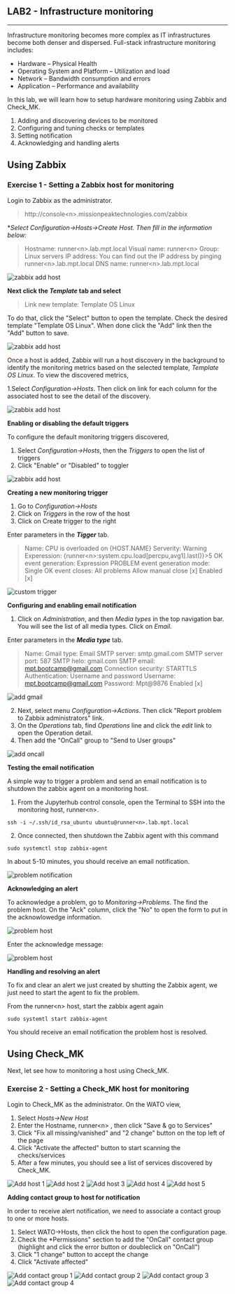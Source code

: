 ## LAB2 - Infrastructure monitoring
---

Infrastructure monitoring becomes more complex as IT infrastructures become both denser and dispersed. Full-stack infrastructure monitoring includes:

* Hardware – Physical Health
* Operating System and Platform – Utilization and load
* Network – Bandwidth consumption and errors
* Application – Performance and availability

In this lab, we will learn how to setup hardware monitoring using Zabbix and Check_MK. 

1. Adding and discovering devices to be monitored
2. Configuring and tuning checks or templates
3. Setting notification
4. Acknowledging and handling alerts

## Using Zabbix

### Exercise 1 - Setting a Zabbix host for monitoring

Login to Zabbix as the administrator.

> http://console\<n\>.missionpeaktechnologies.com/zabbix


**Select *Configuration->Hosts->Create Host. Then fill in the information below:**

> Hostname: runner\<n\>.lab.mpt.local
> Visual name: runner\<n\>
> Group: Linux servers
> IP address: You can find out the IP address by pinging runner\<n\>.lab.mpt.local 
> DNS name: runner\<n\>.lab.mpt.local

![zabbix add host](images/zabbix-add-host-ex1a.png)

**Next click the ***Template*** tab and select**

> Link new template: Template OS Linux

To do that, click the "Select" button to open the template. Check the desired template "Template OS Linux". When done click the "Add" link then the "Add" button to save.

![zabbix add host](images/zabbix-add-host-ex1b.png)

Once a host is added, Zabbix will run a host discovery in the background to identify the monitoring metrics based on the selected template, *Template OS Linux*. To view the discovered metrics,


1.Select *Configuration->Hosts*. Then click on link for each column for the associated host to see the detail of the discovery.

![zabbix add host](images/zabbix-add-host-ex1c.png)

**Enabling or disabling the default triggers**

To configure the default monitoring triggers discovered, 

1. Select *Configuration->Hosts*, then the *Triggers* to open the list of triggers
2. Click "Enable" or "Disabled" to toggler

![zabbix add host](images/zabbix-add-host-ex1d.png)

**Creating a new monitoring trigger**

1. Go to *Configuration->Hosts*
2. Click on *Triggers* in the row of the host
3. Click on Create trigger to the right

Enter parameters in the ***Tigger*** tab.

> Name: CPU is overloaded on {HOST.NAME}
> Serverity: Warning
> Experession: {runner\<n\>:system.cpu.load[percpu,avg1].last()}>5
> OK event generation: Expression
> PROBLEM event generation mode: Single
> OK event closes: All problems
> Allow manual close [x]
> Enabled [x]

![custom trigger](images/hosts-trigger-cpu-overloaded-example.png)


**Configuring and enabling email notification**

1. Click on *Administration*, and then *Media types* in the top navigation bar. You will see the list of all media types. Click on *Email*.

Enter parameters in the ***Media type*** tab.

> Name: Gmail
> type: Email 
> SMTP server: smtp.gmail.com
> SMTP server port: 587
> SMTP helo: gmail.com
> SMTP email: mpt.bootcamp@gmail.com
> Connection security: STARTTLS
> Authentication: Username and password
> Username: mpt.bootcamp@gmail.com
> Password: Mpt@9876
> Enabled [x]

![add gmail](images/administration-media-type-gmail.png)


2. Next, select menu *Configuration->Actions*. Then click "Report problem to Zabbix administrators" link. 
3. On the *Operations* tab, find *Operations* line and click the *edit* link to open the Operation detail. 
4. Then add the "OnCall" group to "Send to User groups"

![add oncall](images/configuration_actions_user_group.png)

**Testing the email notification**

A simple way to trigger a problem and send an email notification is to shutdown the zabbix agent on a monitoring host. 

1. From the Jupyterhub control console, open the Terminal to SSH into the monitoring host, runner\<n\>.

```console
ssh -i ~/.ssh/id_rsa_ubuntu ubuntu@runner<n>.lab.mpt.local
```

2. Once connected, then shutdown the Zabbix agent with this command

```console
sudo systemctl stop zabbix-agent
```

In about 5-10 minutes, you should receive an email notification.

![problem notification](images/problem-notification-email.png)


**Acknowledging an alert**

To acknowledge a problem, go to *Monitoring->Problems*. The find the problem host. On the "Ack" column, click the "No" to open the form to put in the acknowlowedge information.

![problem host](images/problem-host-un-ack.png)

Enter the acknowledge message:

![problem host](images/problem-host-ack.png)


**Handling and resolving an alert**

To fix and clear an alert we just created by shutting the Zabbix agent, we just need to start the agent to fix the problem.

From the runner\<n\> host, start the zabbix agent again

```console
sudo systemtl start zabbix-agent
```

You should receive an email notification the problem host is resolved.


## Using Check_MK

Next, let see how to monitoring a host using Check_MK.


### Exercise 2 - Setting a Check_MK host for monitoring

Login to Check_MK as the administrator. On the WATO view,

1. Select *Hosts->New Host*
2. Enter the Hostname, runner\<n\> , then click "Save & go to Services"
3. Click "Fix all missing/vanished" and "2 change" button on the top left of the page
4. Click "Activate the affected" button to start scanning the checks/services
5. After a few minutes, you should see a list of services discovered by Check_MK.

![Add host 1](images/check_mk_add_host_1.png)
![Add host 2](images/check_mk_add_host_2.png)
![Add host 3](images/check_mk_add_host_3.png)
![Add host 4](images/check_mk_add_host_4.png)
![Add host 5](images/check_mk_add_host_5.png)

**Adding contact group to host for notification**

In order to receive alert notification, we need to associate a contact group to one or more hosts.

1. Select WATO->Hosts, then click the host to open the configuration page.
2. Check the *Permissions" section to add the "OnCall" contact group (highlight and click the error button or doubleclick on "OnCall")
3. Click "1 change" button to accept the change
4. Click "Activate affected"

![Add contact group 1](images/check_mk_add_contact_group_1.png)
![Add contact group 2](images/check_mk_add_contact_group_2.png)
![Add contact group 3](images/check_mk_add_contact_group_3.png)
![Add contact group 4](images/check_mk_add_contact_group_4.png)

